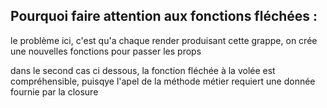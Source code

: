 ## Pourquoi faire attention aux fonctions fléchées : 

le problème ici, c'est qu'a chaque render produisant cette grappe,
on crée une nouvelles fonctions pour passer les props

dans le second cas ci dessous, la fonction fléchée à la volée est compréhensible,
puisqye  l'apel de la méthode métier requiert une donnée fournie par la closure